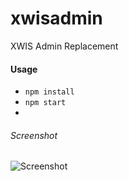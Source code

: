 # xwisadmin
XWIS Admin Replacement

#### Usage
* `npm install`
* `npm start`
* 

###### Screenshot
![Screenshot](http://i.imgur.com/8IEtodz.png)
